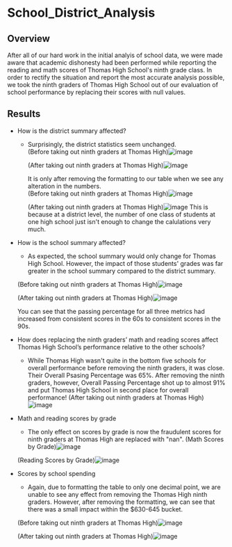 # School_District_Analysis

## Overview
After all of our hard work in the initial analyis of school data, we were made aware that academic dishonesty had been performed while reporting the reading and math scores of Thomas High School's ninth grade class.  In order to rectify the situation and report the most accurate analysis possible, we took the ninth graders of Thomas High School out of our evaluation of school performance by replacing their scores with null values.

## Results
- How is the district summary affected?
  - Surprisingly, the district statistics seem unchanged.  
    (Before taking out ninth graders at Thomas High)![image](https://user-images.githubusercontent.com/79211628/113428652-c8eba600-939c-11eb-9fee-48620ae7adad.png)

    (After taking out ninth graders at Thomas High)![image](https://user-images.githubusercontent.com/79211628/113428718-e7ea3800-939c-11eb-8bd5-2ac4cfd2cbd0.png)

    
    It is only after removing the formatting to our table when we see any alteration in the numbers.  
    (Before taking out ninth graders at Thomas High)![image](https://user-images.githubusercontent.com/79211628/113428563-a194d900-939c-11eb-86d2-2a1700342112.png)

    (After taking out ninth graders at Thomas High)![image](https://user-images.githubusercontent.com/79211628/113428505-85913780-939c-11eb-9749-d2c1c39fc41c.png)
    This is because at a district level, the number of one class of students at one high school just isn't enough to change the calulations very much.  

- How is the school summary affected?
  -  As expected, the school summary would only change for Thomas High School.  However, the impact of those students' grades was far greater in the school summary compared to   the district summary.
  
  (Before taking out ninth graders at Thomas High)![image](https://user-images.githubusercontent.com/79211628/113429675-8cb94500-939e-11eb-9cd5-0a13c751921e.png)

  (After taking out ninth graders at Thomas High)![image](https://user-images.githubusercontent.com/79211628/113429742-a65a8c80-939e-11eb-9056-0db2b0deb61d.png)
  
  You can see that the passing percentage for all three metrics had increased from consistent scores in the 60s to consistent scores in the 90s.
  
- How does replacing the ninth graders’ math and reading scores affect Thomas High School’s performance relative to the other schools?
  - While Thomas High wasn't quite in the bottom five schools for overall performance before removing the ninth graders, it was close.  Their Overall Psasing Percentage was 65%. After removing the ninth graders, however, Overall Passing Percentage shot up to almost 91% and put Thomas High School in second place for overall performance!
  (After taking out ninth graders at Thomas High)![image](https://user-images.githubusercontent.com/79211628/113431394-4f09eb80-93a1-11eb-8b15-3a0131e1827f.png)

- Math and reading scores by grade
  - The only effect on scores by grade is now the fraudulent scores for ninth graders at Thomas High are replaced with "nan".
  (Math Scores by Grade)![image](https://user-images.githubusercontent.com/79211628/113431704-c0e23500-93a1-11eb-9e15-61391e32ee60.png)
  
  (Reading Scores by Grade)![image](https://user-images.githubusercontent.com/79211628/113431751-d6575f00-93a1-11eb-9c2c-43dd1cad9a8a.png)
  
- Scores by school spending
  - Again, due to formatting the table to only one decimal point, we are unable to see any effect from removing the Thomas High ninth graders.  However, after removing the formatting, we can see that there was a small impact within the $630-645 bucket.
  
  (Before taking out ninth graders at Thomas High)![image](https://user-images.githubusercontent.com/79211628/113432676-6d70e680-93a3-11eb-8976-a8689cae2388.png)

  (After taking out ninth graders at Thomas High)![image](https://user-images.githubusercontent.com/79211628/113432719-824d7a00-93a3-11eb-8a06-75a7832f7b81.png)




